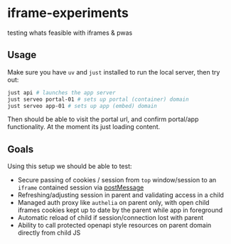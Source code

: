 # iframe-experiments
testing whats feasible with iframes &amp; pwas

## Usage

Make sure you have `uv` and `just` installed to run the local server, then try out:

```bash
just api # launches the app server
just serveo portal-01 # sets up portal (container) domain
just serveo app-01 # sets up app (embed) domain
```

Then should be able to visit the portal url, and confirm portal/app functionality. At the moment its just loading content.

## Goals

Using this setup we should be able to test:

- Secure passing of cookies / session from `top` window/session to an `iframe` contained session via [postMessage](https://developer.mozilla.org/en-US/docs/Web/API/Window/postMessage)
- Refreshing/adjusting session in parent and validating access in a child
- Managed auth proxy like `authelia` on parent only, with open child iframes cookies kept up to date by the parent while app in foreground
- Automatic reload of child if session/connection lost with parent
- Ability to call protected openapi style resources on parent domain directly from child JS
